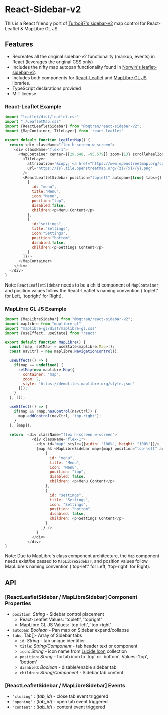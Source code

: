 # React-Sidebar-v2
This is a React friendly port of [Turbo87's sidebar-v2](https://github.com/Turbo87/sidebar-v2) map control for React-Leaflet & MapLibre GL JS.
## Features
- Recreates all the original sidebar-v2 functionality (markup, events) in React (leverages the original CSS only)
- Includes the nifty map autopan functionality found in [Norwin's leaflet-sidebar-v2](https://github.com/noerw/leaflet-sidebar-v2).
- Includes both components for [React-Leaflet](https://react-leaflet.js.org/) and [MapLibre GL JS](https://maplibre.org/) libraries.
- TypeScript declarations provided
- MIT license
### React-Leaflet Example
```javascript
import "leaflet/dist/leaflet.css"
import "./LeafletMap.css"
import {ReactLeafletSidebar} from "@bqtran/react-sidebar-v2";
import {MapContainer, TileLayer} from 'react-leaflet'

export default function LeafletMap() {
  return <div className="flex h-screen w-screen">
    <div className="flex-1">
      <MapContainer center={[29.648, -95.579]} zoom={13} scrollWheelZoom={false} zoomControl={false}>
        <TileLayer
          attribution='&copy; <a href="https://www.openstreetmap.org/copyright">OpenStreetMap</a> contributors'
          url="https://{s}.tile.openstreetmap.org/{z}/{x}/{y}.png"
        />
        <ReactLeafletSidebar position="topleft" autopan={true} tabs={[
          {
            id: "menu",
            title:"Menu",
            icon:"Menu",
            position:"top",
            disabled:false,
            children:<p>Menu Content</p>
          },
          {
            id:"settings",
            title:"Settings",
            icon:"Settings",
            position:"bottom",
            disabled:false,
            children:<p>Settings Content</p>
          }
        ]}/>
      </MapContainer>
    </div>
  </div>
}

```
Note: `ReactLeafletSidebar` needs to be a child component of `MapContainer`, and position values follow the React-Leaflet's naming convention ('topleft' for Left, 'topright' for Right).
### MapLibre GL JS Example

```javascript
import {MapLibreSidebar} from "@bqtran/react-sidebar-v2";
import maplibre from "maplibre-gl"
import "maplibre-gl/dist/maplibre-gl.css"
import {useEffect, useState} from "react"

export default function MapLibre() {
  const [map, setMap] = useState<maplibre.Map>();
  const navCtrl = new maplibre.NavigationControl();

  useEffect(() => {
    if(map == undefined) {
      setMap(new maplibre.Map({
        container: "map",
        zoom: 2,
        style: 'https://demotiles.maplibre.org/style.json'
      }));
    }
  }, []);

  useEffect(() => {
    if(map && !map.hasControl(navCtrl)) {
      map.addControl(navCtrl, 'top-right');
    }
  }, [map]);

  return  <div className="flex h-screen w-screen">
            <div className="flex-1">
              <div id="map" style={{width: "100%", height: "100%"}}/>
              {map && <MapLibreSidebar map={map} position="top-left" autopan={false} tabs={[
                  {
                    id: "menu",
                    title: "Menu",
                    icon: "Menu",
                    position: "top",
                    disabled: false,
                    children: <p>Menu Content</p>
                  },
                  {
                    id: "settings",
                    title: "Settings",
                    icon: "Settings",
                    position: "bottom",
                    disabled: false,
                    children: <p>Settings Content</p>
                  }
                ]} />
              }
            </div>
          </div>
}

```
Note: Due to MapLibre's class component architecture, the `Map` component needs exist/be passed to `MapLibreSidebar`, and position values follow MapLibre's naming convention ('top-left' for Left, 'top-right' for Right).
## API
### [ReactLeafletSidebar / MapLibreSidebar] Component Properties
- `position`: _String_ - Sidebar control placement
    - React-Leaflet Values: 'topleft', 'topright'
    - MapLibre GL JS Values: 'top-left', 'top-right'
- `autopan`: _Boolean_ - Pan map on Sidebar expand/collapse
- `tabs`: Tab[]- Array of Sidebar tabs
    - `id`: _String_ - tab unique identifier
    - `title`: _String/Component_ - tab header text or component
    - `icon`: _String_ - icon name from [Lucide Icon](https://lucide.dev/) collection
    - `position`: _String_ - fix tab icon to 'top' or 'bottom'. Values: 'top', 'bottom'
    - `disabled`: _Boolean_ - disable/enable sidebar tab
    - `children`: _String/Component_ - Sidebar tab content

### [ReactLeafletSidebar / MapLibreSidebar] Events
- `"closing"` : (_tab_id_) - close tab event triggered
- `"opening"` : (_tab_id_) - open tab event triggered
- `"content"` : (_tab_id_) - content event triggered